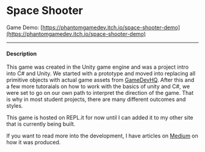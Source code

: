 # Space Shooter
Game Demo: [https://phantomgamedev.itch.io/space-shooter-demo](https://phantomgamedev.itch.io/space-shooter-demo)

--- 

#### Description

This game was created in the Unity game engine and was a project intro into C# and Unity. We started with a prototype and moved into replacing all primitive objects with actual game assets from [GameDevHQ](https://filebase.gamedevhq.com/ "Filebase"). After this and a few more tutoraials on how to work with the basics of unity and C#, we were set to go on our own path to interpret the direction of the game. That is why in most student projects, there are many different outcomes and styles.

This game is hosted on REPL.it for now until I can added it to my other site that is currently being built. 

If you want to read more into the development, I have articles on [Medium](https://medium.com/@ericpdev "Medium.com") on how it was produced. 
